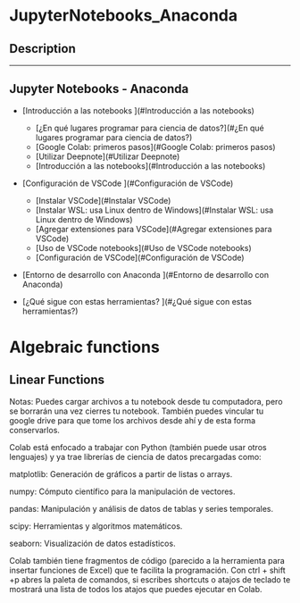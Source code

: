 # JupyterNotebooks_Anaconda

## Description

----

## Jupyter Notebooks - Anaconda 


   * [Introducción a las notebooks
](#Introducción a las notebooks)
      * [¿En qué lugares programar para ciencia de datos?](#¿En qué lugares programar para ciencia de datos?)
      * [Google Colab: primeros pasos](#Google Colab: primeros pasos)
      * [Utilizar Deepnote](#Utilizar Deepnote)
      * [Introducción a las notebooks](#Introducción a las notebooks)
      
   * [Configuración de VSCode
](#Configuración de VSCode)
      * [Instalar VSCode](#Instalar VSCode)
      * [Instalar WSL: usa Linux dentro de Windows](#Instalar WSL: usa Linux dentro de Windows)
      * [Agregar extensiones para VSCode](#Agregar extensiones para VSCode)
      * [Uso de VSCode notebooks](#Uso de VSCode notebooks)
      * [Configuración de VSCode](#Configuración de VSCode)
   * [Entorno de desarrollo con Anaconda
](#Entorno de desarrollo con Anaconda)
   * [¿Qué sigue con estas herramientas?
](#¿Qué sigue con estas herramientas?)


Algebraic functions
============


Linear Functions
-----------



Notas:
Puedes cargar archivos a tu notebook desde tu computadora, pero se borrarán una vez cierres tu notebook. También puedes vincular tu google drive para que tome los archivos desde ahí y de esta forma conservarlos.

Colab está enfocado a trabajar con Python (también puede usar otros lenguajes) y ya trae librerías de ciencia de datos precargadas como:

matplotlib: Generación de gráficos a partir de listas o arrays.

numpy: Cómputo científico para la manipulación de vectores.

pandas: Manipulación y análisis de datos de tablas y series temporales.

scipy: Herramientas y algoritmos matemáticos.

seaborn: Visualización de datos estadísticos.

Colab también tiene fragmentos de código (parecido a la herramienta para insertar funciones de Excel) que te facilita la programación.
Con ctrl + shift +p abres la paleta de comandos, si escribes shortcuts o atajos de teclado te mostrará una lista de todos los atajos que puedes ejecutar en Colab.